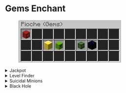 # Gems Enchant

<figure><img src="../.gitbook/assets/image_2024-06-05_231148142.png" alt=""><figcaption></figcaption></figure>

<details>

<summary>Jackpot</summary>

Description: Possibilité de gagner des récompenses super OP

Niveau Maximum: 1

Niveau de pioche requis: 100

Prix total: 100M gems

</details>

<details>

<summary>Level Finder</summary>

Description: Possibilité de gagner des niveaux supplémentaires sur vos enchants

Niveau Maximum: 30

Niveau de pioche requis: 175

Prix total: 9B gems

</details>

<details>

<summary>Suicidal Minions</summary>

Description: Possibilité de faire apparaître des zombies explosifs.

Niveau Maximum: 1,000

Niveau de pioche requis: 200

Prix total: 1.27B gems

</details>

<details>

<summary>Black Hole</summary>

Description: Possibilité de faire apparaître un trou noir qui aspire les blocs.

Niveau Maximum: 100

Niveau de pioche requis: 300

Prix total: 1.31B gems

</details>

